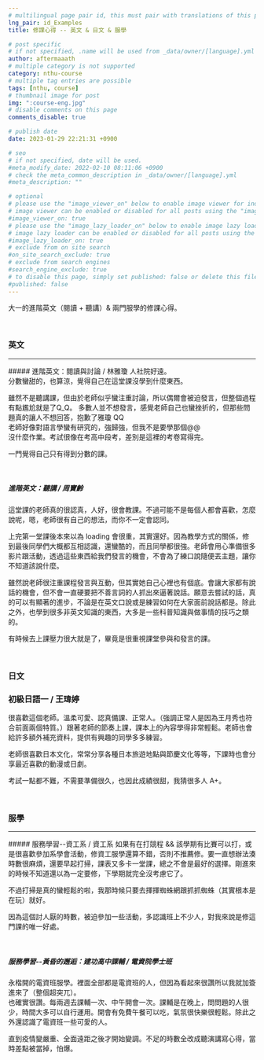 ```yaml
---
# multilingual page pair id, this must pair with translations of this page. (This name must be unique)
lng_pair: id_Examples
title: 修課心得 -- 英文 & 日文 & 服學 

# post specific
# if not specified, .name will be used from _data/owner/[language].yml
author: aftermaaath
# multiple category is not supported
category: nthu-course 
# multiple tag entries are possible
tags: [nthu, course]
# thumbnail image for post
img: ":course-eng.jpg"
# disable comments on this page
comments_disable: true

# publish date
date: 2023-01-29 22:21:31 +0900

# seo
# if not specified, date will be used.
#meta_modify_date: 2022-02-10 08:11:06 +0900
# check the meta_common_description in _data/owner/[language].yml
#meta_description: ""

# optional
# please use the "image_viewer_on" below to enable image viewer for individual pages or posts (_posts/ or [language]/_posts folders).
# image viewer can be enabled or disabled for all posts using the "image_viewer_posts: true" setting in _data/conf/main.yml.
#image_viewer_on: true
# please use the "image_lazy_loader_on" below to enable image lazy loader for individual pages or posts (_posts/ or [language]/_posts folders).
# image lazy loader can be enabled or disabled for all posts using the "image_lazy_loader_posts: true" setting in _data/conf/main.yml.
#image_lazy_loader_on: true
# exclude from on site search
#on_site_search_exclude: true
# exclude from search engines
#search_engine_exclude: true
# to disable this page, simply set published: false or delete this file
#published: false
---
```


<!-- outline-start -->

大一的進階英文（閱讀 + 聽講）& 兩門服學的修課心得。

<!-- outline-end -->

<br>

### 英文
<hr>
##### 進階英文：閱讀與討論 / 林雅瓊
人社院好遠。<br>
分數蠻甜的，也算涼，覺得自己在這堂課沒學到什麼東西。

雖然不是聽講課，但由於老師似乎蠻注重討論，所以偶爾會被迫發言，但整個過程有點尷尬就是了Q\_Q。
多數人並不想發言，感覺老師自己也蠻挫折的，但那些問題真的讓人不想回答，抱歉了雅瓊 QQ<br>
老師好像對語言學蠻有研究的，強歸強，但我不是要學那個@@<br>
沒什麼作業。考試很像在考高中段考，差別是這裡的考卷寫得完。

一門覺得自己只有得到分數的課。

<br>

##### 進階英文：聽講 / 周寶齡
這堂課的老師真的很認真，人好，很會教課。不過可能不是每個人都會喜歡，怎麼說呢，嗯，老師很有自己的想法，而你不一定會認同。

上完第一堂課後本來以為 loading 會很重，其實還好。因為教學方式的關係，修到最後同學們大概都互相認識，還蠻酷的，而且同學都很強。老師會用心準備很多影片跟活動，透過這些東西給我們發言的機會，不會為了練口說隨便丟主題，讓你不知道該說什麼。

雖然說老師很注重課程發言與互動，但其實她自己心裡也有個底。會讓大家都有說話的機會，但不會一直硬要把不善言詞的人抓出來逼著說話。願意去嘗試的話，真的可以有顯著的進步，不論是在英文口說或是練習如何在大家面前說話都是。除此之外，也學到很多非英文知識的東西，大多是一些科普知識與做事情的技巧之類的。

有時候去上課壓力很大就是了，畢竟是很重視課堂參與和發言的課。

<br>

### 日文
### 初級日語一 / 王瑋婷
很喜歡這個老師。溫柔可愛、認真備課、正常人。（強調正常人是因為王月秀也符合前面兩個特質。）跟著老師的節奏上課，課本上的內容學得非常輕鬆。老師也會給許多額外補充資料，提供有興趣的同學多多練習。

老師很喜歡日本文化，常常分享各種日本旅遊地點與節慶文化等等，下課時也會分享最近喜歡的動漫或日劇。

考試一點都不難，不需要準備很久，也因此成績很甜，我猜很多人 A+。

<br>

### 服學
<hr>
##### 服務學習--資工系 / 資工系
如果有在打競程 && 該學期有比賽可以打，或是很喜歡參加系學會活動，修資工服學還算不錯，否則不推薦修。要一直想辦法湊時數很麻煩，還要早起打掃，課表又多卡一堂課，總之不會是最好的選擇。剛進來的時候不知道還以為一定要修，下學期就完全沒考慮它了。

不過打掃是真的蠻輕鬆的啦，我那時候只要去揮揮蜘蛛網跟抓抓蜘蛛（其實根本是在玩）就好。

因為這個討人厭的時數，被迫參加一些活動，多認識班上不少人，對我來說是修這門課的唯一好處。

<br>

##### 服務學習--黃昏的邂逅：建功高中課輔 / 電資院學士班
永楷開的電資班服學。裡面全部都是電資班的人，但因為看起來很讚所以我就加簽進來了（整個超突兀）。<br>
也確實很讚。每兩週去課輔一次、中午開會一次。課輔是在晚上，問問題的人很少，時間大多可以自行運用。開會有免費午餐可以吃，氣氛很快樂很輕鬆。除此之外還認識了電資班一些可愛的人。

直到疫情變嚴重、全面遠距之後才開始變調。不足的時數全改成聽演講寫心得，當時差點被當掉，怕爆。
